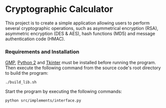 # Cryptographic Calculator

This project is to create a simple application allowing users to perform several cryptographic operations, such as asymmetrical encryption (RSA), asymmetric encryption (DES & AES), hash functions (MD5) and message authentication code (HMAC). 

### Requirements and Installation

[GMP](https://gmplib.org/), [Python 2](https://www.python.org/downloads/release/python-272/) and [Tkinter](https://docs.python.org/3/library/tkinter.html) must be installed before running the program. Then execute the following command from the source code's root directory to build the program:

```
./build_lib.sh
```

Start the program by executing the following commands:

```
python src/implements/interface.py
```
